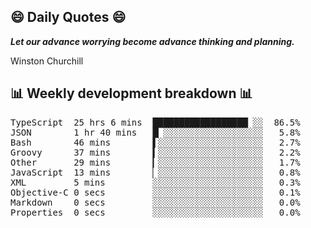 ## 😄 Daily Quotes 😄

_**Let our advance worrying become advance thinking and planning.**_

Winston Churchill



## 📊 Weekly development breakdown 📊

<pre>TypeScript  25 hrs 6 mins  ██████████████████▏░░  86.5%
JSON        1 hr 40 mins   █▏░░░░░░░░░░░░░░░░░░░   5.8%
Bash        46 mins        ▌░░░░░░░░░░░░░░░░░░░░   2.7%
Groovy      37 mins        ▍░░░░░░░░░░░░░░░░░░░░   2.2%
Other       29 mins        ▎░░░░░░░░░░░░░░░░░░░░   1.7%
JavaScript  13 mins        ▏░░░░░░░░░░░░░░░░░░░░   0.8%
XML         5 mins         ░░░░░░░░░░░░░░░░░░░░░   0.3%
Objective-C 0 secs         ░░░░░░░░░░░░░░░░░░░░░   0.1%
Markdown    0 secs         ░░░░░░░░░░░░░░░░░░░░░   0.0%
Properties  0 secs         ░░░░░░░░░░░░░░░░░░░░░   0.0%</pre>